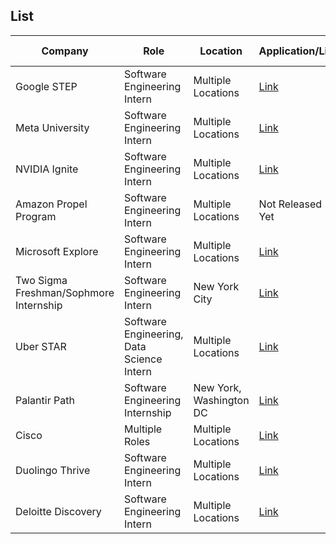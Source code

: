 ## List

| Company | Role | Location | Application/Link | Date Posted |
| ------- | ---- | -------- | ---------------- | ----------- |
| Google STEP | Software Engineering Intern | Multiple Locations | [Link](https://buildyourfuture.withgoogle.com/programs/step) | Soon |
| Meta University | Software Engineering Intern | Multiple Locations | [Link](https://www.metacareers.com/careerprograms/pathways/metauniversity) | Soon |
| NVIDIA Ignite | Software Engineering Intern | Multiple Locations | [Link](https://www.nvidia.com/en-us/about-nvidia/careers/university-recruiting/) | Soon |
| Amazon Propel Program | Software Engineering Intern | Multiple Locations | Not Released Yet | Soon |
| Microsoft Explore | Software Engineering Intern | Multiple Locations | [Link](https://careers.microsoft.com/v2/global/en/exploremicrosoft) | Soon |
| Two Sigma Freshman/Sophmore Internship | Software Engineering Intern | New York City | [Link](https://www.twosigma.com/careers/internships/) | Soon |
| Uber STAR | Software Engineering, Data Science Intern | Multiple Locations | [Link](https://www.uber.com/us/en/careers/uberstar/) | Soon |
| Palantir Path | Software Engineering Internship | New York, Washington DC | [Link](https://www.palantir.com/careers/students/path/) | Soon |
| Cisco | Multiple Roles | Multiple Locations | [Link](https://www.cisco.com/c/en/us/about/careers/communities/students-and-new-graduates.html) | Soon  || Citadel Launch | New York, NY | Software Engineering Intern | [Link](https://www.citadel.com/careers/students/) | Soon |
| Duolingo Thrive | Software Engineering Intern |  Multiple Locations | [Link](https://careers.duolingo.com/?type=Thrive%20Program) | Soon |
| Deloitte Discovery | Software Engineering Intern | Multiple Locations | [Link](https://apply.deloitte.com/careers/SearchJobs/discovery%20internship?listFilterMode=1&jobRecordsPerPage=10&sort=relevancy) | Soon |
